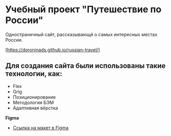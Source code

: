 # **Учебный проект "Путешествие по России"**

Одностраничный сайт, рассказывающй о самых интересных местах России. 

[https://doroninads.github.io/russian-travel/]

## Для создания сайта были использованы такие технологии, как:

* Flex
* Grig
* Позиционирование
* Методология БЭМ
* Адаптивная вёрстка

**Figma**

* [Ссылка на макет в Figma](https://www.figma.com/file/5S2WSbEFL6awjVWJ0NWL8Q/Sprint-3_-Russia-_-desktop-mobile?node-id=28503%3A0)